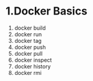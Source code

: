 # 1.Docker Basics

1. docker build
2. docker run
3. docker tag
4. docker push
5. docker pull
6. docker inspect
7. docker history
8. docker rmi
